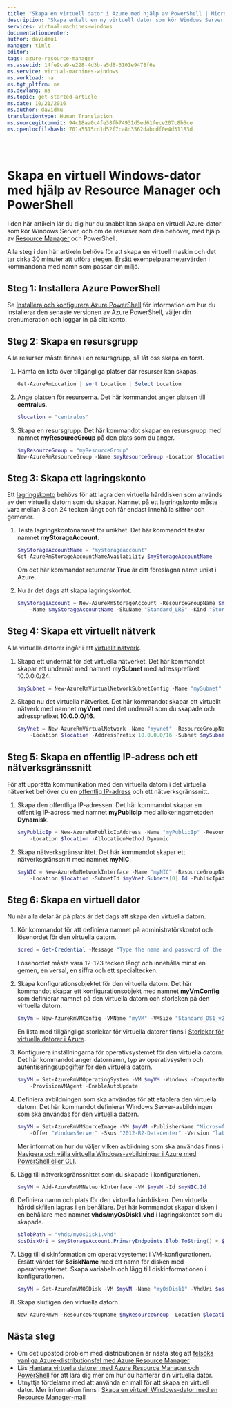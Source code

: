 ```yaml
---
title: "Skapa en virtuell dator i Azure med hjälp av PowerShell | Microsoft Docs"
description: "Skapa enkelt en ny virtuell dator som kör Windows Server med hjälp av Azure PowerShell och Azure Resource Manager."
services: virtual-machines-windows
documentationcenter: 
author: davidmu1
manager: timlt
editor: 
tags: azure-resource-manager
ms.assetid: 14fe9ca9-e228-4d3b-a5d8-3101e9478f6e
ms.service: virtual-machines-windows
ms.workload: na
ms.tgt_pltfrm: na
ms.devlang: na
ms.topic: get-started-article
ms.date: 10/21/2016
ms.author: davidmu
translationtype: Human Translation
ms.sourcegitcommit: 94c18aa0c4fe38fb74931d5ed61fece207c8b5ce
ms.openlocfilehash: 701a5515cd1d52f7ca8d3562dabcdf0e4d31183d


---
```

# <a name="create-a-windows-vm-using-resource-manager-and-powershell"></a>Skapa en virtuell Windows-dator med hjälp av Resource Manager och PowerShell
I den här artikeln lär du dig hur du snabbt kan skapa en virtuell Azure-dator som kör Windows Server, och om de resurser som den behöver, med hjälp av [Resource Manager](../azure-resource-manager/resource-group-overview.md) och PowerShell. 

Alla steg i den här artikeln behövs för att skapa en virtuell maskin och det tar cirka 30 minuter att utföra stegen. Ersätt exempelparametervärden i kommandona med namn som passar din miljö.

## <a name="step-1-install-azure-powershell"></a>Steg 1: Installera Azure PowerShell
Se [Installera och konfigurera Azure PowerShell](/powershell/azureps-cmdlets-docs) för information om hur du installerar den senaste versionen av Azure PowerShell, väljer din prenumeration och loggar in på ditt konto.

## <a name="step-2-create-a-resource-group"></a>Steg 2: Skapa en resursgrupp
Alla resurser måste finnas i en resursgrupp, så låt oss skapa en först.  

1. Hämta en lista över tillgängliga platser där resurser kan skapas.
   
    ```powershell
    Get-AzureRmLocation | sort Location | Select Location
    ```
2. Ange platsen för resurserna. Det här kommandot anger platsen till **centralus**.
   
    ```powershell
    $location = "centralus"
    ```
3. Skapa en resursgrupp. Det här kommandot skapar en resursgrupp med namnet **myResourceGroup** på den plats som du anger.
   
    ```powershell
    $myResourceGroup = "myResourceGroup"
    New-AzureRmResourceGroup -Name $myResourceGroup -Location $location
    ```

## <a name="step-3-create-a-storage-account"></a>Steg 3: Skapa ett lagringskonto
Ett [lagringskonto](../storage/storage-introduction.md) behövs för att lagra den virtuella hårddisken som används av den virtuella datorn som du skapar. Namnet på ett lagringskonto måste vara mellan 3 och 24 tecken långt och får endast innehålla siffror och gemener.

1. Testa lagringskontonamnet för unikhet. Det här kommandot testar namnet **myStorageAccount**.
   
    ```powershell
    $myStorageAccountName = "mystorageaccount"
    Get-AzureRmStorageAccountNameAvailability $myStorageAccountName
    ```
   
    Om det här kommandot returnerar **True** är ditt föreslagna namn unikt i Azure. 
2. Nu är det dags att skapa lagringskontot.
   
    ```powershell    
    $myStorageAccount = New-AzureRmStorageAccount -ResourceGroupName $myResourceGroup `
        -Name $myStorageAccountName -SkuName "Standard_LRS" -Kind "Storage" -Location $location
    ```

## <a name="step-4-create-a-virtual-network"></a>Steg 4: Skapa ett virtuellt nätverk
Alla virtuella datorer ingår i ett [virtuellt nätverk](../virtual-network/virtual-networks-overview.md).

1. Skapa ett undernät för det virtuella nätverket. Det här kommandot skapar ett undernät med namnet **mySubnet** med adressprefixet 10.0.0.0/24.
   
    ```powershell
    $mySubnet = New-AzureRmVirtualNetworkSubnetConfig -Name "mySubnet" -AddressPrefix 10.0.0.0/24
    ```
2. Skapa nu det virtuella nätverket. Det här kommandot skapar ett virtuellt nätverk med namnet **myVnet** med det undernät som du skapade och adressprefixet **10.0.0.0/16**.
   
    ```powershell
    $myVnet = New-AzureRmVirtualNetwork -Name "myVnet" -ResourceGroupName $myResourceGroup `
        -Location $location -AddressPrefix 10.0.0.0/16 -Subnet $mySubnet
    ```

## <a name="step-5-create-a-public-ip-address-and-network-interface"></a>Steg 5: Skapa en offentlig IP-adress och ett nätverksgränssnitt
För att upprätta kommunikation med den virtuella datorn i det virtuella nätverket behöver du en [offentlig IP-adress](../virtual-network/virtual-network-ip-addresses-overview-arm.md) och ett nätverksgränssnitt.

1. Skapa den offentliga IP-adressen. Det här kommandot skapar en offentlig IP-adress med namnet **myPublicIp** med allokeringsmetoden **Dynamisk**.
   
    ```powershell
    $myPublicIp = New-AzureRmPublicIpAddress -Name "myPublicIp" -ResourceGroupName $myResourceGroup `
        -Location $location -AllocationMethod Dynamic
    ```
2. Skapa nätverksgränssnittet. Det här kommandot skapar ett nätverksgränssnitt med namnet **myNIC**.
   
    ```powershell
    $myNIC = New-AzureRmNetworkInterface -Name "myNIC" -ResourceGroupName $myResourceGroup `
        -Location $location -SubnetId $myVnet.Subnets[0].Id -PublicIpAddressId $myPublicIp.Id
    ```

## <a name="step-6-create-a-virtual-machine"></a>Steg 6: Skapa en virtuell dator
Nu när alla delar är på plats är det dags att skapa den virtuella datorn.

1. Kör kommandot för att definiera namnet på administratörskontot och lösenordet för den virtuella datorn.

    ```powershell
    $cred = Get-Credential -Message "Type the name and password of the local administrator account."
    ```
   
    Lösenordet måste vara 12-123 tecken långt och innehålla minst en gemen, en versal, en siffra och ett specialtecken. 
2. Skapa konfigurationsobjektet för den virtuella datorn. Det här kommandot skapar ett konfigurationsobjekt med namnet **myVmConfig** som definierar namnet på den virtuella datorn och storleken på den virtuella datorn.
   
    ```powershell
    $myVm = New-AzureRmVMConfig -VMName "myVM" -VMSize "Standard_DS1_v2"
    ```
   
    En lista med tillgängliga storlekar för virtuella datorer finns i [Storlekar för virtuella datorer i Azure](virtual-machines-windows-sizes.md?toc=%2fazure%2fvirtual-machines%2fwindows%2ftoc.json).
3. Konfigurera inställningarna för operativsystemet för den virtuella datorn. Det här kommandot anger datornamn, typ av operativsystem och autentiseringsuppgifter för den virtuella datorn.
   
    ```powershell
    $myVM = Set-AzureRmVMOperatingSystem -VM $myVM -Windows -ComputerName "myVM" -Credential $cred `
        -ProvisionVMAgent -EnableAutoUpdate
    ```
4. Definiera avbildningen som ska användas för att etablera den virtuella datorn. Det här kommandot definierar Windows Server-avbildningen som ska användas för den virtuella datorn. 
   
    ```powershell
    $myVM = Set-AzureRmVMSourceImage -VM $myVM -PublisherName "MicrosoftWindowsServer" `
        -Offer "WindowsServer" -Skus "2012-R2-Datacenter" -Version "latest"
    ```
   
    Mer information hur du väljer vilken avbildning som ska användas finns i [Navigera och välja virtuella Windows-avbildningar i Azure med PowerShell eller CLI](virtual-machines-windows-cli-ps-findimage.md?toc=%2fazure%2fvirtual-machines%2fwindows%2ftoc.json).
5. Lägg till nätverksgränssnittet som du skapade i konfigurationen.
   
    ```powershell
    $myVM = Add-AzureRmVMNetworkInterface -VM $myVM -Id $myNIC.Id
    ```
6. Definiera namn och plats för den virtuella hårddisken. Den virtuella hårddiskfilen lagras i en behållare. Det här kommandot skapar disken i en behållare med namnet **vhds/myOsDisk1.vhd** i lagringskontot som du skapade.
   
    ```powershell
    $blobPath = "vhds/myOsDisk1.vhd"
    $osDiskUri = $myStorageAccount.PrimaryEndpoints.Blob.ToString() + $blobPath
    ```
7. Lägg till diskinformation om operativsystemet i VM-konfigurationen. Ersätt värdet för **$diskName** med ett namn för disken med operativsystemet. Skapa variabeln och lägg till diskinformationen i konfigurationen.
   
    ```powershell
    $myVM = Set-AzureRmVMOSDisk -VM $myVM -Name "myOsDisk1" -VhdUri $osDiskUri -CreateOption fromImage
    ```
8. Skapa slutligen den virtuella datorn.
   
    ```powershell
    New-AzureRmVM -ResourceGroupName $myResourceGroup -Location $location -VM $myVM
    ```

## <a name="next-steps"></a>Nästa steg
* Om det uppstod problem med distributionen är nästa steg att [felsöka vanliga Azure-distributionsfel med Azure Resource Manager](../azure-resource-manager/resource-manager-common-deployment-errors.md)
* Läs [Hantera virtuella datorer med Azure Resource Manager och PowerShell](virtual-machines-windows-ps-manage.md?toc=%2fazure%2fvirtual-machines%2fwindows%2ftoc.json) för att lära dig mer om hur du hanterar din virtuella dator.
* Utnyttja fördelarna med att använda en mall för att skapa en virtuell dator. Mer information finns i [Skapa en virtuell Windows-dator med en Resource Manager-mall](virtual-machines-windows-ps-template.md?toc=%2fazure%2fvirtual-machines%2fwindows%2ftoc.json)




<!--HONumber=Jan17_HO2-->



